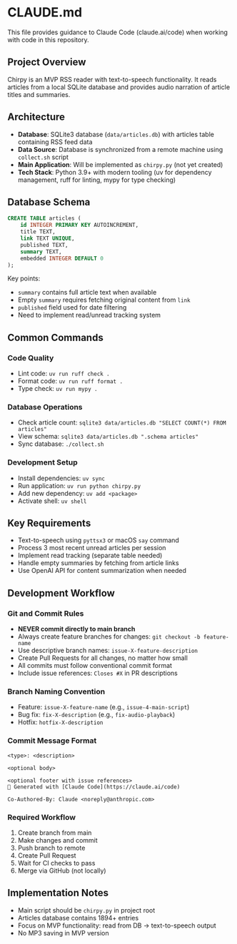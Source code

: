 # CLAUDE.md

This file provides guidance to Claude Code (claude.ai/code) when working with code in this repository.

## Project Overview

Chirpy is an MVP RSS reader with text-to-speech functionality. It reads articles from a local SQLite database and provides audio narration of article titles and summaries.

## Architecture

- **Database**: SQLite3 database (`data/articles.db`) with articles table containing RSS feed data
- **Data Source**: Database is synchronized from a remote machine using `collect.sh` script
- **Main Application**: Will be implemented as `chirpy.py` (not yet created)
- **Tech Stack**: Python 3.9+ with modern tooling (uv for dependency management, ruff for linting, mypy for type checking)

## Database Schema

```sql
CREATE TABLE articles (
    id INTEGER PRIMARY KEY AUTOINCREMENT,
    title TEXT,
    link TEXT UNIQUE,
    published TEXT,
    summary TEXT,
    embedded INTEGER DEFAULT 0
);
```

Key points:
- `summary` contains full article text when available
- Empty `summary` requires fetching original content from `link`
- `published` field used for date filtering
- Need to implement read/unread tracking system

## Common Commands

### Code Quality
- Lint code: `uv run ruff check .`
- Format code: `uv run ruff format .`
- Type check: `uv run mypy .`

### Database Operations
- Check article count: `sqlite3 data/articles.db "SELECT COUNT(*) FROM articles"`
- View schema: `sqlite3 data/articles.db ".schema articles"`
- Sync database: `./collect.sh`

### Development Setup
- Install dependencies: `uv sync`
- Run application: `uv run python chirpy.py`
- Add new dependency: `uv add <package>`
- Activate shell: `uv shell`

## Key Requirements

- Text-to-speech using `pyttsx3` or macOS `say` command
- Process 3 most recent unread articles per session
- Implement read tracking (separate table needed)
- Handle empty summaries by fetching from article links
- Use OpenAI API for content summarization when needed

## Development Workflow

### Git and Commit Rules
- **NEVER commit directly to main branch**
- Always create feature branches for changes: `git checkout -b feature-name`
- Use descriptive branch names: `issue-X-feature-description`
- Create Pull Requests for all changes, no matter how small
- All commits must follow conventional commit format
- Include issue references: `Closes #X` in PR descriptions

### Branch Naming Convention
- Feature: `issue-X-feature-name` (e.g., `issue-4-main-script`)
- Bug fix: `fix-X-description` (e.g., `fix-audio-playback`)
- Hotfix: `hotfix-X-description`

### Commit Message Format
```
<type>: <description>

<optional body>

<optional footer with issue references>
🤖 Generated with [Claude Code](https://claude.ai/code)

Co-Authored-By: Claude <noreply@anthropic.com>
```

### Required Workflow
1. Create branch from main
2. Make changes and commit
3. Push branch to remote
4. Create Pull Request
5. Wait for CI checks to pass
6. Merge via GitHub (not locally)

## Implementation Notes

- Main script should be `chirpy.py` in project root
- Articles database contains 1894+ entries
- Focus on MVP functionality: read from DB → text-to-speech output
- No MP3 saving in MVP version